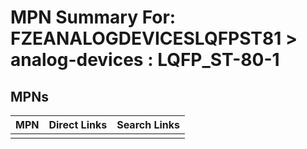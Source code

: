 



# MPN Summary For: FZEANALOGDEVICESLQFPST81 > analog-devices : LQFP_ST-80-1

## MPNs
  

|MPN|Direct Links|Search Links|
| :--- | :--- | :--- |
||||
